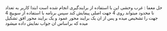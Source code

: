 حل معما : غرب وحشی
این با استفاده از برایندگیری انجام شده است
ابتدا کاربر به تعداد نا محدود میتواند روی 4 جهت اصلی پیمایش کند سپس برنامه با استفاده از سوییچ 4 جهت را تشخیص میده و پس از ان یک برایند محور عمود و یک برایند محور افق تشکیل میده که براساس ان جواب نمایش داده میشود
